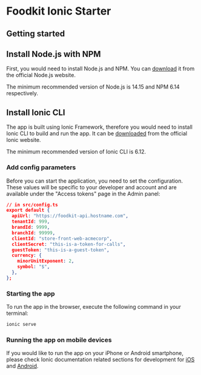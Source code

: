# Foodkit Ionic Starter

## Getting started

## Install Node.js with NPM

First, you would need to install Node.js and NPM.
You can [download](https://nodejs.org/en/download/) it from the official Node.js website.

The minimum recommended version of Node.js is 14.15 and NPM 6.14 respectively.

## Install Ionic CLI

The app is built using Ionic Framework, therefore you would need to install Ionic CLI to build and run the app.
It can be [downloaded](https://ionicframework.com/docs/intro/cli) from the official Ionic website.

The minimum recommended version of Ionic CLI is 6.12.

### Add config parameters

Before you can start the application, you need to set the configuration. These values will be specific to your developer and account and are available under the "Access tokens" page in the Admin panel:

```json
// in src/config.ts
export default {
  apiUrl: "https://foodkit-api.hostname.com",
  tenantId: 999,
  brandId: 9999,
  branchId: 99999,
  clientId: "store-front-web-acmecorp",
  clientSecret: "this-is-a-token-for-calls",
  guestToken: "this-is-a-guest-token",
  currency: {
    minorUnitExponent: 2,
    symbol: "$",
  },
};
```

### Starting the app

To run the app in the browser, execute the following command in your terminal:

```bash
ionic serve
```

### Running the app on mobile devices

If you would like to run the app on your iPhone or Android smartphone, please check Ionic documentation related sections for development for [iOS](https://ionicframework.com/docs/developing/ios) and [Android](https://ionicframework.com/docs/developing/android).
